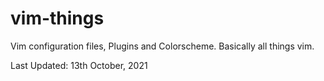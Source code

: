 # vim-things
Vim configuration files, Plugins and Colorscheme. Basically all things vim. 

Last Updated: 13th October, 2021

